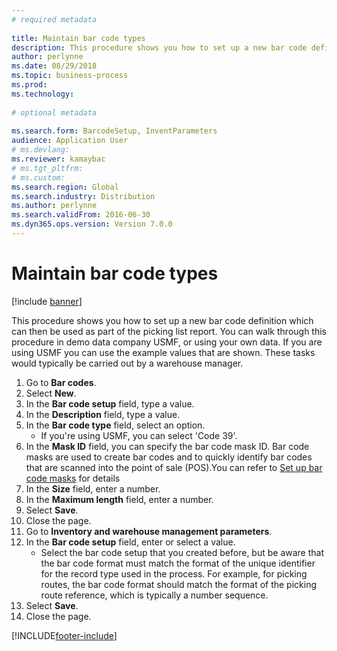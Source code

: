 ```yaml
--- 
# required metadata 
 
title: Maintain bar code types
description: This procedure shows you how to set up a new bar code definition which can then be used as part of the picking list report. 
author: perlynne
ms.date: 08/29/2018
ms.topic: business-process 
ms.prod:  
ms.technology:  
 
# optional metadata 
 
ms.search.form: BarcodeSetup, InventParameters   
audience: Application User 
# ms.devlang:  
ms.reviewer: kamaybac
# ms.tgt_pltfrm:  
# ms.custom:  
ms.search.region: Global
ms.search.industry: Distribution
ms.author: perlynne
ms.search.validFrom: 2016-06-30 
ms.dyn365.ops.version: Version 7.0.0 
---
```

# Maintain bar code types

[!include [banner](../../includes/banner.md)]

This procedure shows you how to set up a new bar code definition which can then be used as part of the picking list report. You can walk through this procedure in demo data company USMF, or using your own data. If you are using USMF you can use the example values that are shown. These tasks would typically be carried out by a warehouse manager.

1. Go to **Bar codes**.
1. Select **New**.
1. In the **Bar code setup** field, type a value.
1. In the **Description** field, type a value.
1. In the **Bar code type** field, select an option.
    * If you're using USMF, you can select 'Code 39'. 
1. In the **Mask ID** field, you can specify the bar code mask ID. Bar code masks are used to create bar codes and to quickly identify bar codes that are scanned into the point of sale (POS).You can refer to [Set up bar code masks](https://docs.microsoft.com/en-us/dynamics365/commerce/set-up-bar-code-masks) for details
1. In the **Size** field, enter a number.
1. In the **Maximum length** field, enter a number.
1. Select **Save**.
1. Close the page.
1. Go to **Inventory and warehouse management parameters**.
1. In the **Bar code setup** field, enter or select a value.
    * Select the bar code setup that you created before, but be aware that the bar code format must match the format of the unique identifier for the record type used in the process. For example, for picking routes, the bar code format should match the format of the picking route reference, which is typically a number sequence.  
1. Select **Save**.
1. Close the page.



[!INCLUDE[footer-include](../../../includes/footer-banner.md)]
